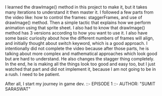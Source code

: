 I learned the drawImage() method in this project to make it, but it takes many iterations to understand it then master it. I followed a few parts from the video like: how to control the frames: staggerFrames, and use of drawImage() method. Then a simple tactic that explains how we perform animation using that sprite sheet. I also had to know that drawImage() method has 3 versions according to how you want to use it. I also have some basic curiosity about how the different numbers of frames will align, and initially thought about switch keyword, which is a good approach. I intentionally did not complete the video because after those parts, he is talking about more complex and mathematical approaches which look good but are hard to understand. He also changes the stagger thing completely. In the end, he is making all the things look too good and easy too, but I just watched that part and did not implement it, because I am not going to be in a rush. I need to be patient.

After all, I start my journey in game dev.
::- EPISODE 1 ::-
AUTHOR: "SUMIT SARASWAT"